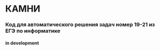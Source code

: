 # КАМНИ

### Код для автоматического решения задач номер 19-21 из ЕГЭ по информатике

#### in development
